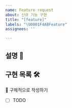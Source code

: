 ```yaml
---
name: Feature request
about: 신규 기능 구현
title: "[feature]"
labels: "\U0001F4ABFeature"
assignees: ''

---
```


## 설명 📝

## 구현 목록 🛠️

📌 구체적으로 작성하기

- [ ] TODO

